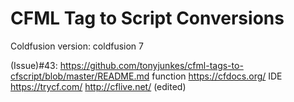 # CFML Tag to Script Conversions

Coldfusion version: coldfusion 7

(Issue)#43: https://github.com/tonyjunkes/cfml-tags-to-cfscript/blob/master/README.md
function https://cfdocs.org/
IDE
https://trycf.com/
http://cflive.net/ (edited)
